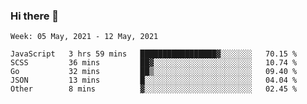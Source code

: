 ### Hi there 👋

<!--START_SECTION:waka-->
```text
Week: 05 May, 2021 - 12 May, 2021

JavaScript   3 hrs 59 mins   █████████████████▓░░░░░░░   70.15 % 
SCSS         36 mins         ██▓░░░░░░░░░░░░░░░░░░░░░░   10.74 % 
Go           32 mins         ██▒░░░░░░░░░░░░░░░░░░░░░░   09.40 % 
JSON         13 mins         █░░░░░░░░░░░░░░░░░░░░░░░░   04.04 % 
Other        8 mins          ▓░░░░░░░░░░░░░░░░░░░░░░░░   02.45 % 
```
<!--END_SECTION:waka-->
